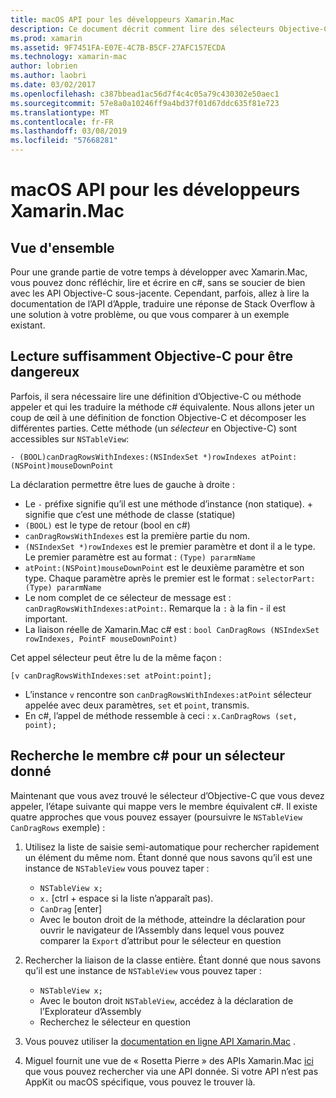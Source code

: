 ```yaml
---
title: macOS API pour les développeurs Xamarin.Mac
description: Ce document décrit comment lire des sélecteurs Objective-C et rechercher leurs méthodes c# correspondants dans une application Xamarin.Mac.
ms.prod: xamarin
ms.assetid: 9F7451FA-E07E-4C7B-B5CF-27AFC157ECDA
ms.technology: xamarin-mac
author: lobrien
ms.author: laobri
ms.date: 03/02/2017
ms.openlocfilehash: c387bbead1ac56d7f4c4c05a79c430302e50aec1
ms.sourcegitcommit: 57e8a0a10246ff9a4bd37f01d67ddc635f81e723
ms.translationtype: MT
ms.contentlocale: fr-FR
ms.lasthandoff: 03/08/2019
ms.locfileid: "57668281"
---
```

# <a name="macos-apis-for-xamarinmac-developers"></a>macOS API pour les développeurs Xamarin.Mac

## <a name="overview"></a>Vue d'ensemble

Pour une grande partie de votre temps à développer avec Xamarin.Mac, vous pouvez donc réfléchir, lire et écrire en c#, sans se soucier de bien avec les API Objective-C sous-jacente. Cependant, parfois, allez à lire la documentation de l’API d’Apple, traduire une réponse de Stack Overflow à une solution à votre problème, ou que vous comparer à un exemple existant.

## <a name="reading-enough-objective-c-to-be-dangerous"></a>Lecture suffisamment Objective-C pour être dangereux

Parfois, il sera nécessaire lire une définition d’Objective-C ou méthode appeler et qui les traduire la méthode c# équivalente. Nous allons jeter un coup de œil à une définition de fonction Objective-C et décomposer les différentes parties. Cette méthode (un *sélecteur* en Objective-C) sont accessibles sur `NSTableView`:

```objc
- (BOOL)canDragRowsWithIndexes:(NSIndexSet *)rowIndexes atPoint:(NSPoint)mouseDownPoint
```

La déclaration permettre être lues de gauche à droite :

- Le `-` préfixe signifie qu’il est une méthode d’instance (non statique). + signifie que c’est une méthode de classe (statique)
- `(BOOL)` est le type de retour (bool en c#)
- `canDragRowsWithIndexes` est la première partie du nom.
- `(NSIndexSet *)rowIndexes` est le premier paramètre et dont il a le type. Le premier paramètre est au format : `(Type) pararmName`
- `atPoint:(NSPoint)mouseDownPoint` est le deuxième paramètre et son type. Chaque paramètre après le premier est le format : `selectorPart:(Type) pararmName`
- Le nom complet de ce sélecteur de message est : `canDragRowsWithIndexes:atPoint:`. Remarque la `:` à la fin - il est important.
- La liaison réelle de Xamarin.Mac c# est : `bool CanDragRows (NSIndexSet rowIndexes, PointF mouseDownPoint)`

Cet appel sélecteur peut être lu de la même façon :

```objc
[v canDragRowsWithIndexes:set atPoint:point];
```

- L’instance `v` rencontre son `canDragRowsWithIndexes:atPoint` sélecteur appelée avec deux paramètres, `set` et `point`, transmis.
- En c#, l’appel de méthode ressemble à ceci : `x.CanDragRows (set, point);`

<a name="finding_selector" />

## <a name="finding-the-c-member-for-a-given-selector"></a>Recherche le membre c# pour un sélecteur donné

Maintenant que vous avez trouvé le sélecteur d’Objective-C que vous devez appeler, l’étape suivante qui mappe vers le membre équivalent c#. Il existe quatre approches que vous pouvez essayer (poursuivre le `NSTableView CanDragRows` exemple) :

1. Utilisez la liste de saisie semi-automatique pour rechercher rapidement un élément du même nom. Étant donné que nous savons qu’il est une instance de `NSTableView` vous pouvez taper :

    - `NSTableView x;`
    - `x.` [ctrl + espace si la liste n’apparaît pas).
    - `CanDrag` [enter]
    - Avec le bouton droit de la méthode, atteindre la déclaration pour ouvrir le navigateur de l’Assembly dans lequel vous pouvez comparer la `Export` d’attribut pour le sélecteur en question

2. Rechercher la liaison de la classe entière. Étant donné que nous savons qu’il est une instance de `NSTableView` vous pouvez taper :

    - `NSTableView x;`
    - Avec le bouton droit `NSTableView`, accédez à la déclaration de l’Explorateur d’Assembly
    - Recherchez le sélecteur en question

3. Vous pouvez utiliser la [documentation en ligne API Xamarin.Mac](https://docs.microsoft.com/dotnet/api/?view=xamarinmac-3.0) .

4. Miguel fournit une vue de « Rosetta Pierre » des APIs Xamarin.Mac [ici](https://tirania.org/tmp/rosetta.html) que vous pouvez rechercher via une API donnée. Si votre API n’est pas AppKit ou macOS spécifique, vous pouvez le trouver là.

<!--
Note: In some cases, the assembly browser can hit a bug where it will open but not jump to the right definition. Keep that tab open, switch back to your source code and try again.
Note: The assembly browser tricks currently only works with Xamarin.Mac Classic. This will be fixed in a future version.
-->
